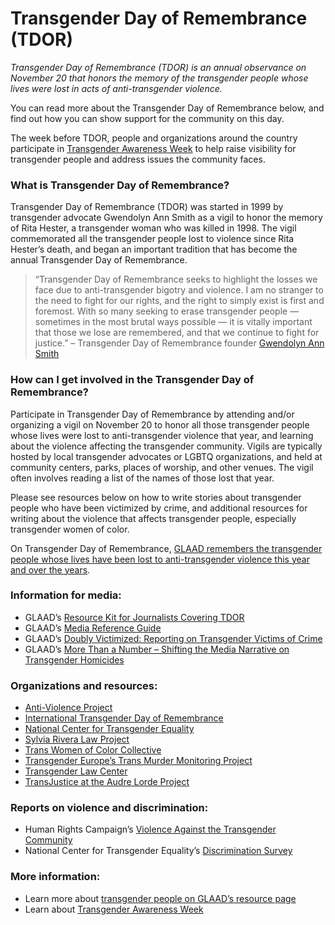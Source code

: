 # Transgender Day of Remembrance (TDOR)

_Transgender Day of Remembrance (TDOR) is an annual observance on November 20 that honors the memory of the transgender people whose lives were lost in acts of anti-transgender violence._

You can read more about the Transgender Day of Remembrance below, and find out how you can show support for the community on this day.

The week before TDOR, people and organizations around the country participate in [Transgender Awareness Week](/transweek) to help raise visibility for transgender people and address issues the community faces.

### What is Transgender Day of Remembrance?

Transgender Day of Remembrance (TDOR) was started in 1999 by transgender advocate Gwendolyn Ann Smith as a vigil to honor the memory of Rita Hester, a transgender woman who was killed in 1998. The vigil commemorated all the transgender people lost to violence since Rita Hester’s death, and began an important tradition that has become the annual Transgender Day of Remembrance.

> “Transgender Day of Remembrance seeks to highlight the losses we face due to anti-transgender bigotry and violence. I am no stranger to the need to fight for our rights, and the right to simply exist is first and foremost. With so many seeking to erase transgender people — sometimes in the most brutal ways possible — it is vitally important that those we lose are remembered, and that we continue to fight for justice.” – Transgender Day of Remembrance founder [Gwendolyn Ann Smith](http://www.huffingtonpost.com/gwendolyn-ann-smith/transgender-day-of-remembrance-why-we-remember_b_2166234.html)

### How can I get involved in the Transgender Day of Remembrance?

Participate in Transgender Day of Remembrance by attending and/or organizing a vigil on November 20 to honor all those transgender people whose lives were lost to anti-transgender violence that year, and learning about the violence affecting the transgender community. Vigils are typically hosted by local transgender advocates or LGBTQ organizations, and held at community centers, parks, places of worship, and other venues. The vigil often involves reading a list of the names of those lost that year.

Please see resources below on how to write stories about transgender people who have been victimized by crime, and additional resources for writing about the violence that affects transgender people, especially transgender women of color.

On Transgender Day of Remembrance, [GLAAD remembers the transgender people whose lives have been lost to anti-transgender violence this year and over the years](/blog/tdor-memoriam).

### Information for media:

- GLAAD’s [Resource Kit for Journalists Covering TDOR](/publications/tdorkit)
- GLAAD’s [Media Reference Guide](/reference/transgender)
- GLAAD’s [Doubly Victimized: Reporting on Transgender Victims of Crime](/publications/transgendervictimsofcrime)
- GLAAD’s [More Than a Number – Shifting the Media Narrative on Transgender Homicides](/publications/more-than-a-number)

### Organizations and resources:

- [Anti-Violence Project](https://avp.org/)
- [International Transgender Day of Remembrance](http://www.tdor.info)
- [National Center for Transgender Equality](http://www.transequality.org)
- [Sylvia Rivera Law Project](http://www.srlp.org)
- [Trans Women of Color Collective](http://www.twocc.us)
- [Transgender Europe’s Trans Murder Monitoring Project](http://www.transrespect.org/en/research/trans-murder-monitoring/)
- [Transgender Law Center](http://transgenderlawcenter.org)
- [TransJustice at the Audre Lorde Project](http://www.alp.org/transjustice/)

### Reports on violence and discrimination:

- Human Rights Campaign’s [Violence Against the Transgender Community](https://www.hrc.org/resources/violence-against-the-transgender-community-in-2019)
- National Center for Transgender Equality’s [Discrimination Survey](https://transequality.org/issues/resources/national-transgender-discrimination-survey-full-report)

### More information:

- Learn more about [transgender people on GLAAD’s resource page](/transgender)
- Learn about [Transgender Awareness Week](/transawarenessweek)